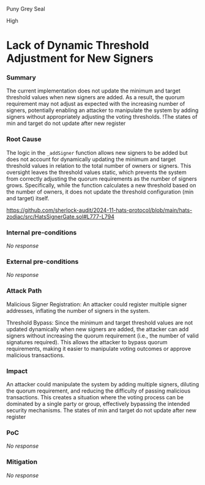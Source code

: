 Puny Grey Seal

High

# Lack of Dynamic Threshold Adjustment for New Signers

### Summary

The current implementation does not update the minimum and target threshold values when new signers are added. As a result, the quorum requirement may not adjust as expected with the increasing number of signers, potentially enabling an attacker to manipulate the system by adding signers without appropriately adjusting the voting thresholds.
!The states of min and target do not update after new register

### Root Cause

The logic in the ```_addSigner``` function allows new signers to be added but does not account for dynamically updating the minimum and target threshold values in relation to the total number of owners or signers. This oversight leaves the threshold values static, which prevents the system from correctly adjusting the quorum requirements as the number of signers grows. Specifically, while the function calculates a new threshold based on the number of owners, it does not update the threshold configuration (min and target) itself.

https://github.com/sherlock-audit/2024-11-hats-protocol/blob/main/hats-zodiac/src/HatsSignerGate.sol#L777-L794

### Internal pre-conditions

_No response_

### External pre-conditions

_No response_

### Attack Path

Malicious Signer Registration:
An attacker could register multiple signer addresses, inflating the number of signers in the system.

Threshold Bypass:
Since the minimum and target threshold values are not updated dynamically when new signers are added, the attacker can add signers without increasing the quorum requirement (i.e., the number of valid signatures required). This allows the attacker to bypass quorum requirements, making it easier to manipulate voting outcomes or approve malicious transactions.

### Impact

An attacker could manipulate the system by adding multiple signers, diluting the quorum requirement, and reducing the difficulty of passing malicious transactions. This creates a situation where the voting process can be dominated by a single party or group, effectively bypassing the intended security mechanisms. 
The states of min and target do not update after new register

### PoC

_No response_

### Mitigation

_No response_